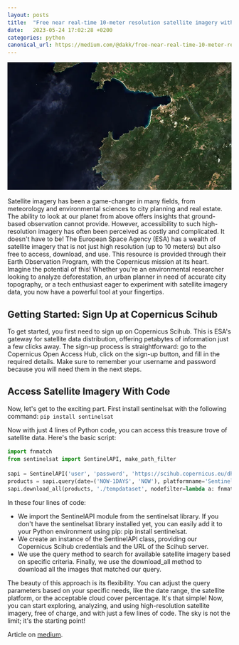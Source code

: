 ```yaml
---
layout: posts
title:  "Free near real-time 10-meter resolution satellite imagery with 5 lines of code"
date:   2023-05-24 17:02:28 +0200
categories: python
canonical_url: https://medium.com/@dakk/free-near-real-time-10-meter-resolution-satellite-imagery-with-5-lines-of-code-d1f155778cab
---
```


![Satellite image](/assets/2023-05-24-image.webp)

Satellite imagery has been a game-changer in many fields, from meteorology and environmental sciences to city planning and real estate. The ability to look at our planet from above offers insights that ground-based observation cannot provide. However, accessibility to such high-resolution imagery has often been perceived as costly and complicated. It doesn't have to be!
The European Space Agency (ESA) has a wealth of satellite imagery that is not just high resolution (up to 10 meters) but also free to access, download, and use. This resource is provided through their Earth Observation Program, with the Copernicus mission at its heart.
Imagine the potential of this! Whether you're an environmental researcher looking to analyze deforestation, an urban planner in need of accurate city topography, or a tech enthusiast eager to experiment with satellite imagery data, you now have a powerful tool at your fingertips.

## Getting Started: Sign Up at Copernicus Scihub
To get started, you first need to sign up on Copernicus Scihub. This is ESA's gateway for satellite data distribution, offering petabytes of information just a few clicks away. The sign-up process is straightforward: go to the Copernicus Open Access Hub, click on the sign-up button, and fill in the required details. Make sure to remember your username and password because you will need them in the next steps.

## Access Satellite Imagery With Code

Now, let's get to the exciting part. First install sentinelsat with the following command:
```pip install sentinelsat```

Now with just 4 lines of Python code, you can access this treasure trove of satellite data. Here's the basic script:

```python
import fnmatch
from sentinelsat import SentinelAPI, make_path_filter

sapi = SentinelAPI('user', 'password', 'https://scihub.copernicus.eu/dhus/')
products = sapi.query(date=('NOW-1DAYS', 'NOW'), platformname='Sentinel-2', processinglevel='Level-2A')
sapi.download_all(products, './tempdataset', nodefilter=lambda a: fnmatch.fnmatch(a['node_path'], '*_TCI_10m.jp2'))
```
In these four lines of code:
- We import the SentinelAPI module from the sentinelsat library. If you don't have the sentinelsat library installed yet, you can easily add it to your Python environment using pip: pip install sentinelsat.
- We create an instance of the SentinelAPI class, providing our Copernicus Scihub credentials and the URL of the Scihub server.
- We use the query method to search for available satellite imagery based on specific criteria.
Finally, we use the download_all method to download all the images that matched our query.

The beauty of this approach is its flexibility. You can adjust the query parameters based on your specific needs, like the date range, the satellite platform, or the acceptable cloud cover percentage.
It's that simple! Now, you can start exploring, analyzing, and using high-resolution satellite imagery, free of charge, and with just a few lines of code. The sky is not the limit; it's the starting point!



Article on [medium](https://medium.com/@dakk/free-near-real-time-10-meter-resolution-satellite-imagery-with-5-lines-of-code-d1f155778cab).
